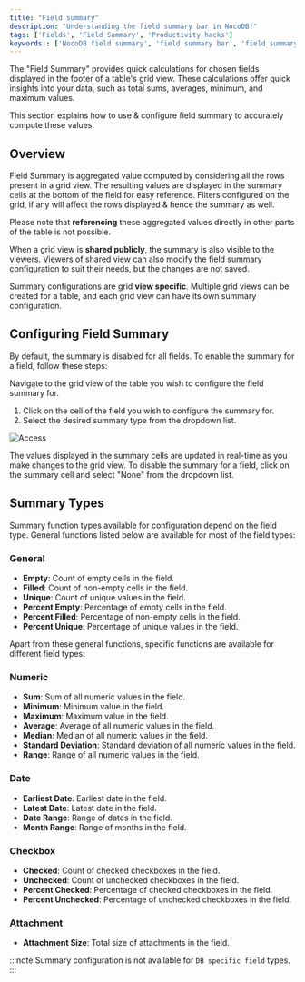 ```yaml
---
title: "Field summary"
description: "Understanding the field summary bar in NocoDB!"
tags: ['Fields', 'Field Summary', 'Productivity hacks']
keywords : ['NocoDB field summary', 'field summary bar', 'field summary in nocoDB']
---
```


The "Field Summary" provides quick calculations for chosen fields displayed in the footer of a table's grid view. These calculations offer quick insights into your data, such as total sums, averages, minimum, and maximum values.

This section explains how to use & configure field summary to accurately compute these values.

## Overview
Field Summary is aggregated value computed by considering all the rows present in a grid view. The resulting values are displayed in the summary cells at the bottom of the field for easy reference. Filters configured on the grid, if any will affect the rows displayed & hence the summary as well.

Please note that **referencing** these aggregated values directly in other parts of the table is not possible.

When a grid view is **shared publicly**, the summary  is also visible to the viewers. Viewers of shared view can also modify the field summary configuration to suit their needs, but the changes are not saved.

Summary configurations are grid **view specific**. Multiple grid views can be created for a table, and each grid view can have its own summary configuration.


## Configuring Field Summary 

By default, the summary is disabled for all fields. To enable the summary for a field, follow these steps:

Navigate to the grid view of the table you wish to configure the field summary for.
1. Click on the cell of the field you wish to configure the summary for.
2. Select the desired summary type from the dropdown list.

![Access](/img/v2/fields/field-summary-/field-summary--1.png)

The values displayed in the summary cells are updated in real-time as you make changes to the grid view. To disable the summary for a field, click on the summary cell and select "None" from the dropdown list.


## Summary Types

Summary function types available for configuration depend on the field type. General functions listed below are available for most of the field types:

### General
- **Empty**: Count of empty cells in the field.
- **Filled**: Count of non-empty cells in the field.
- **Unique**: Count of unique values in the field.
- **Percent Empty**: Percentage of empty cells in the field.
- **Percent Filled**: Percentage of non-empty cells in the field.
- **Percent Unique**: Percentage of unique values in the field.

Apart from these general functions, specific functions are available for different field types:

### Numeric
- **Sum**: Sum of all numeric values in the field.
- **Minimum**: Minimum value in the field.
- **Maximum**: Maximum value in the field.
- **Average**: Average of all numeric values in the field.
- **Median**: Median of all numeric values in the field.
- **Standard Deviation**: Standard deviation of all numeric values in the field.
- **Range**: Range of all numeric values in the field.

### Date
- **Earliest Date**: Earliest date in the field.
- **Latest Date**: Latest date in the field.
- **Date Range**: Range of dates in the field.
- **Month Range**: Range of months in the field.

### Checkbox
- **Checked**: Count of checked checkboxes in the field.
- **Unchecked**: Count of unchecked checkboxes in the field.
- **Percent Checked**: Percentage of checked checkboxes in the field.
- **Percent Unchecked**: Percentage of unchecked checkboxes in the field.

### Attachment
- **Attachment Size**: Total size of attachments in the field.

:::note
Summary configuration is not available for `DB specific field` types.
:::

